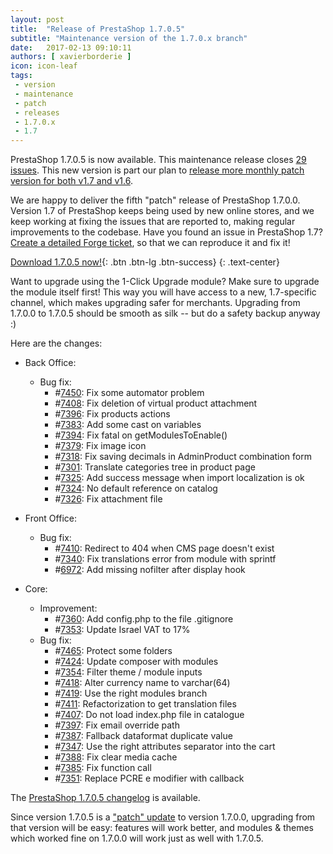```yaml
---
layout: post
title:  "Release of PrestaShop 1.7.0.5"
subtitle: "Maintenance version of the 1.7.0.x branch"
date:   2017-02-13 09:10:11
authors: [ xavierborderie ]
icon: icon-leaf
tags:
 - version
 - maintenance
 - patch
 - releases
 - 1.7.0.x
 - 1.7
---
```


PrestaShop 1.7.0.5 is now available. This maintenance release closes [29 issues](https://github.com/PrestaShop/PrestaShop/milestone/18?closed=1). This new version is part our plan to [release more monthly patch version for both v1.7 and v1.6](http://build.prestashop.com/news/announcing-our-2017-release-schedule/). 

We are happy to deliver the fifth "patch" release of PrestaShop 1.7.0.0. Version 1.7 of PrestaShop keeps being used by new online stores, and we keep working at fixing the issues that are reported to, making regular improvements to the codebase. Have you found an issue in PrestaShop 1.7? [Create a detailed Forge ticket](http://forge.prestashop.com/secure/CreateIssue%21default.jspa?selectedProjectId=11322&issuetype=1), so that we can reproduce it and fix it!

[Download 1.7.0.5 now!](https://www.prestashop.com/versions){: .btn .btn-lg .btn-success}
{: .text-center}

<div class="alert alert-important" role="alert">
Want to upgrade using the 1-Click Upgrade module? Make sure to upgrade the module itself first! This way you will have access to a new, 1.7-specific channel, which makes upgrading safer for merchants. Upgrading from 1.7.0.0 to 1.7.0.5 should be smooth as silk -- but do a safety backup anyway :)
</div>

Here are the changes:

- Back Office:
   - Bug fix:
     - #[7450](https://github.com/PrestaShop/PrestaShop/pull/7450): Fix some automator problem
     - #[7408](https://github.com/PrestaShop/PrestaShop/pull/7408): Fix deletion of virtual product attachment
     - #[7396](https://github.com/PrestaShop/PrestaShop/pull/7396): Fix products actions
     - #[7383](https://github.com/PrestaShop/PrestaShop/pull/7383): Add some cast on variables
     - #[7394](https://github.com/PrestaShop/PrestaShop/pull/7394): Fix fatal on getModulesToEnable()
     - #[7379](https://github.com/PrestaShop/PrestaShop/pull/7379): Fix image icon
     - #[7318](https://github.com/PrestaShop/PrestaShop/pull/7318): Fix saving decimals in AdminProduct combination form
     - #[7301](https://github.com/PrestaShop/PrestaShop/pull/7301): Translate categories tree in product page
     - #[7325](https://github.com/PrestaShop/PrestaShop/pull/7325): Add success message when import localization is ok
     - #[7324](https://github.com/PrestaShop/PrestaShop/pull/7324): No default reference on catalog
     - #[7326](https://github.com/PrestaShop/PrestaShop/pull/7326): Fix attachment file

- Front Office:
   - Bug fix:
     - #[7410](https://github.com/PrestaShop/PrestaShop/pull/7410): Redirect to 404 when CMS page doesn't exist
     - #[7340](https://github.com/PrestaShop/PrestaShop/pull/7340): Fix translations error from module with sprintf
     - #[6972](https://github.com/PrestaShop/PrestaShop/pull/6972): Add missing nofilter after display hook

- Core:
   - Improvement:
     - #[7360](https://github.com/PrestaShop/PrestaShop/pull/7360): Add config.php to the file .gitignore
     - #[7353](https://github.com/PrestaShop/PrestaShop/pull/7353): Update Israel VAT to 17%
   - Bug fix:
     - #[7465](https://github.com/PrestaShop/PrestaShop/pull/7465): Protect some folders
     - #[7424](https://github.com/PrestaShop/PrestaShop/pull/7424): Update composer with modules
     - #[7354](https://github.com/PrestaShop/PrestaShop/pull/7354): Filter theme / module inputs
     - #[7418](https://github.com/PrestaShop/PrestaShop/pull/7418): Alter currency name to varchar(64)
     - #[7419](https://github.com/PrestaShop/PrestaShop/pull/7419): Use the right modules branch
     - #[7411](https://github.com/PrestaShop/PrestaShop/pull/7411): Refactorization to get translation files
     - #[7407](https://github.com/PrestaShop/PrestaShop/pull/7407): Do not load index.php file in catalogue
     - #[7397](https://github.com/PrestaShop/PrestaShop/pull/7397): Fix email override path
     - #[7387](https://github.com/PrestaShop/PrestaShop/pull/7387): Fallback dataformat duplicate value
     - #[7347](https://github.com/PrestaShop/PrestaShop/pull/7347): Use the right attributes separator into the cart
     - #[7388](https://github.com/PrestaShop/PrestaShop/pull/7388): Fix clear media cache
     - #[7385](https://github.com/PrestaShop/PrestaShop/pull/7385): Fix function call
     - #[7351](https://github.com/PrestaShop/PrestaShop/pull/7351): Replace PCRE e modifier with callback

The [PrestaShop 1.7.0.5 changelog](https://www.prestashop.com/en/developers-versions/changelog/1.7.0.5-stable) is available.

Since version 1.7.0.5 is a ["patch" update](http://build.prestashop.com/news/a-more-semantic-versioning-scheme/) to version 1.7.0.0, upgrading from that version will be easy: features will work better, and modules & themes which worked fine on 1.7.0.0 will work just as well with 1.7.0.5.
